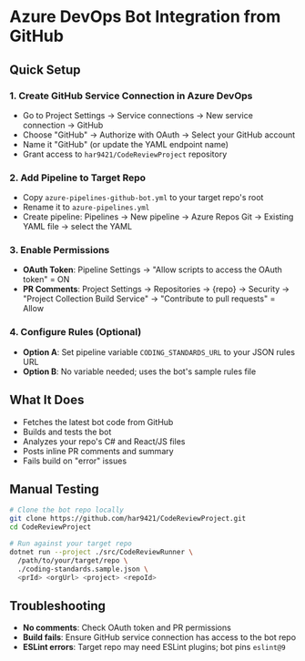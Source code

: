 # Azure DevOps Bot Integration from GitHub

## Quick Setup

### 1. Create GitHub Service Connection in Azure DevOps

- Go to Project Settings → Service connections → New service connection → GitHub
- Choose "GitHub" → Authorize with OAuth → Select your GitHub account
- Name it "GitHub" (or update the YAML endpoint name)
- Grant access to `har9421/CodeReviewProject` repository

### 2. Add Pipeline to Target Repo

- Copy `azure-pipelines-github-bot.yml` to your target repo's root
- Rename it to `azure-pipelines.yml`
- Create pipeline: Pipelines → New pipeline → Azure Repos Git → Existing YAML file → select the YAML

### 3. Enable Permissions

- **OAuth Token**: Pipeline Settings → "Allow scripts to access the OAuth token" = ON
- **PR Comments**: Project Settings → Repositories → {repo} → Security → "Project Collection Build Service" → "Contribute to pull requests" = Allow

### 4. Configure Rules (Optional)

- **Option A**: Set pipeline variable `CODING_STANDARDS_URL` to your JSON rules URL
- **Option B**: No variable needed; uses the bot's sample rules file

## What It Does

- Fetches the latest bot code from GitHub
- Builds and tests the bot
- Analyzes your repo's C# and React/JS files
- Posts inline PR comments and summary
- Fails build on "error" issues

## Manual Testing

```bash
# Clone the bot repo locally
git clone https://github.com/har9421/CodeReviewProject.git
cd CodeReviewProject

# Run against your target repo
dotnet run --project ./src/CodeReviewRunner \
  /path/to/your/target/repo \
  ./coding-standards.sample.json \
  <prId> <orgUrl> <project> <repoId>
```

## Troubleshooting

- **No comments**: Check OAuth token and PR permissions
- **Build fails**: Ensure GitHub service connection has access to the bot repo
- **ESLint errors**: Target repo may need ESLint plugins; bot pins `eslint@9`
